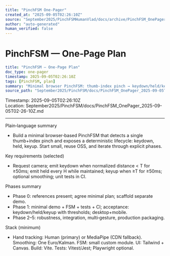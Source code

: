 ```yaml
---
title: "PinchFSM One-Pager"
created_at: "2025-09-05T02:26:10Z"
source: "September2025/PinchFSMHumanVlad/docs/archive/PinchFSM_OnePager_2025-09-05T02-26-10Z.md"
author: "auto-generated"
human_verified: false
---
```

PinchFSM — One‑Page Plan
========================

```yaml
title: "PinchFSM — One‑Page Plan"
doc_type: one-pager
timestamp: 2025-09-05T02:26:10Z
tags: [PinchFSM, plan]
summary: "Minimal browser PinchFSM: thumb‑index pinch → keydown/held/keyup with hysteresis; reuse OSS; test‑first."
source_path: "September2025/PinchFSM/docs/PinchFSM_OnePager_2025-09-05T02-26-10Z.md"
```

Timestamp: 2025-09-05T02:26:10Z  
Location: September2025/PinchFSM/docs/PinchFSM_OnePager_2025-09-05T02-26-10Z.md

---

Plain‑language summary

- Build a minimal browser‑based PinchFSM that detects a single thumb+index pinch and exposes a deterministic lifecycle: keydown, held, keyup. Start small, reuse OSS, and iterate through explicit phases.

Key requirements (selected)

- Request camera; emit keydown when normalized distance < T for ≥50ms; emit held every H while maintained; keyup when ≥T for ≥50ms; optional smoothing; unit tests in CI.

Phases summary

- Phase 0: references present; agree minimal plan; scaffold separate demo.
- Phase 1: minimal demo + FSM + tests + CI; acceptance: keydown/held/keyup with thresholds; desktop+mobile.
- Phase 2–5: robustness, integration, multi‑gesture, production packaging.

Stack (minimum)

- Hand tracking: Human (primary) or MediaPipe (CDN fallback). Smoothing: One Euro/Kalman. FSM: small custom module. UI: Tailwind + Canvas. Build: Vite. Tests: Vitest/Jest; Playwright optional.
